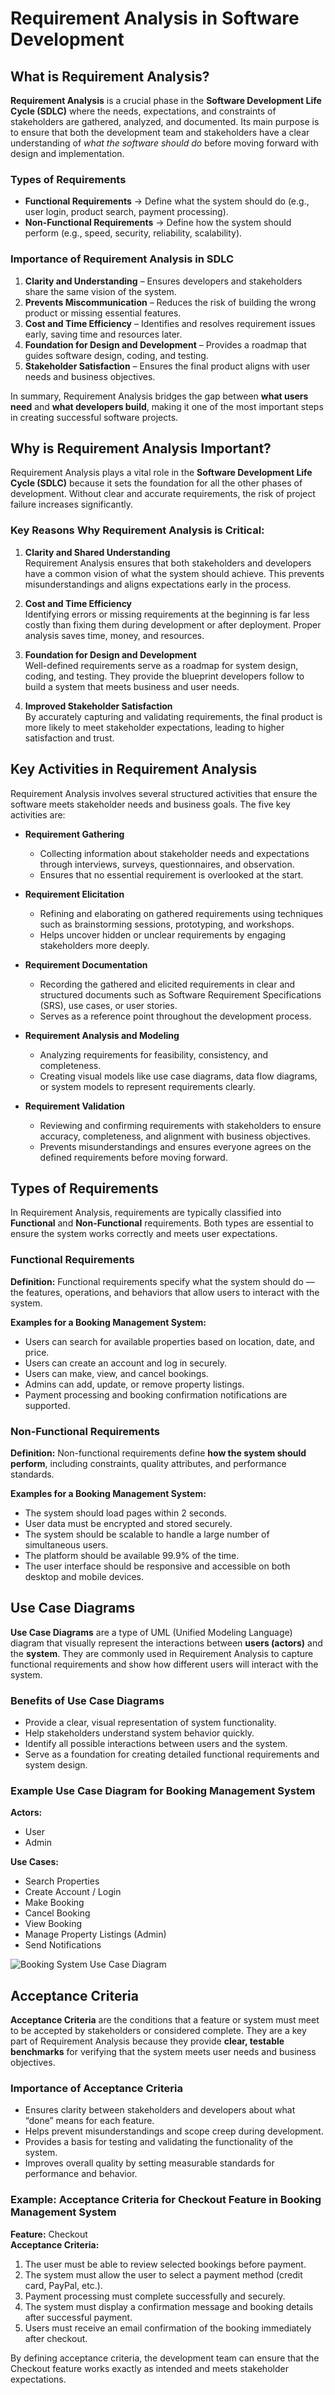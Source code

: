 # Requirement Analysis in Software Development
## What is Requirement Analysis?  

**Requirement Analysis** is a crucial phase in the **Software Development Life Cycle (SDLC)** where the needs, expectations, and constraints of stakeholders are gathered, analyzed, and documented. Its main purpose is to ensure that both the development team and stakeholders have a clear understanding of *what the software should do* before moving forward with design and implementation.  

### Types of Requirements  
- **Functional Requirements** → Define what the system should do (e.g., user login, product search, payment processing).  
- **Non-Functional Requirements** → Define how the system should perform (e.g., speed, security, reliability, scalability).  

### Importance of Requirement Analysis in SDLC  
1. **Clarity and Understanding** – Ensures developers and stakeholders share the same vision of the system.  
2. **Prevents Miscommunication** – Reduces the risk of building the wrong product or missing essential features.  
3. **Cost and Time Efficiency** – Identifies and resolves requirement issues early, saving time and resources later.  
4. **Foundation for Design and Development** – Provides a roadmap that guides software design, coding, and testing.  
5. **Stakeholder Satisfaction** – Ensures the final product aligns with user needs and business objectives.  

In summary, Requirement Analysis bridges the gap between **what users need** and **what developers build**, making it one of the most important steps in creating successful software projects. 
## Why is Requirement Analysis Important?  

Requirement Analysis plays a vital role in the **Software Development Life Cycle (SDLC)** because it sets the foundation for all the other phases of development. Without clear and accurate requirements, the risk of project failure increases significantly.  

### Key Reasons Why Requirement Analysis is Critical:  

1. **Clarity and Shared Understanding**  
   Requirement Analysis ensures that both stakeholders and developers have a common vision of what the system should achieve. This prevents misunderstandings and aligns expectations early in the process.  

2. **Cost and Time Efficiency**  
   Identifying errors or missing requirements at the beginning is far less costly than fixing them during development or after deployment. Proper analysis saves time, money, and resources.  

3. **Foundation for Design and Development**  
   Well-defined requirements serve as a roadmap for system design, coding, and testing. They provide the blueprint developers follow to build a system that meets business and user needs.  

4. **Improved Stakeholder Satisfaction**  
   By accurately capturing and validating requirements, the final product is more likely to meet stakeholder expectations, leading to higher satisfaction and trust.  

## Key Activities in Requirement Analysis  

Requirement Analysis involves several structured activities that ensure the software meets stakeholder needs and business goals. The five key activities are:  

- **Requirement Gathering**  
  - Collecting information about stakeholder needs and expectations through interviews, surveys, questionnaires, and observation.  
  - Ensures that no essential requirement is overlooked at the start.  

- **Requirement Elicitation**  
  - Refining and elaborating on gathered requirements using techniques such as brainstorming sessions, prototyping, and workshops.  
  - Helps uncover hidden or unclear requirements by engaging stakeholders more deeply.  

- **Requirement Documentation**  
  - Recording the gathered and elicited requirements in clear and structured documents such as Software Requirement Specifications (SRS), use cases, or user stories.  
  - Serves as a reference point throughout the development process.  

- **Requirement Analysis and Modeling**  
  - Analyzing requirements for feasibility, consistency, and completeness.  
  - Creating visual models like use case diagrams, data flow diagrams, or system models to represent requirements clearly.  

- **Requirement Validation**  
  - Reviewing and confirming requirements with stakeholders to ensure accuracy, completeness, and alignment with business objectives.  
  - Prevents misunderstandings and ensures everyone agrees on the defined requirements before moving forward.  



## Types of Requirements  

In Requirement Analysis, requirements are typically classified into **Functional** and **Non-Functional** requirements. Both types are essential to ensure the system works correctly and meets user expectations.  

### Functional Requirements  
**Definition:** Functional requirements specify what the system should do — the features, operations, and behaviors that allow users to interact with the system.  

**Examples for a Booking Management System:**  
- Users can search for available properties based on location, date, and price.  
- Users can create an account and log in securely.  
- Users can make, view, and cancel bookings.  
- Admins can add, update, or remove property listings.  
- Payment processing and booking confirmation notifications are supported.  

### Non-Functional Requirements  
**Definition:** Non-functional requirements define **how the system should perform**, including constraints, quality attributes, and performance standards.  

**Examples for a Booking Management System:**  
- The system should load pages within 2 seconds.  
- User data must be encrypted and stored securely.  
- The system should be scalable to handle a large number of simultaneous users.  
- The platform should be available 99.9% of the time.  
- The user interface should be responsive and accessible on both desktop and mobile devices.  

## Use Case Diagrams  

**Use Case Diagrams** are a type of UML (Unified Modeling Language) diagram that visually represent the interactions between **users (actors)** and the **system**. They are commonly used in Requirement Analysis to capture functional requirements and show how different users will interact with the system.  

### Benefits of Use Case Diagrams  
- Provide a clear, visual representation of system functionality.  
- Help stakeholders understand system behavior quickly.  
- Identify all possible interactions between users and the system.  
- Serve as a foundation for creating detailed functional requirements and system design.  

### Example Use Case Diagram for Booking Management System  

**Actors:**  
- User  
- Admin  

**Use Cases:**  
- Search Properties  
- Create Account / Login  
- Make Booking  
- Cancel Booking  
- View Booking  
- Manage Property Listings (Admin)  
- Send Notifications  

![Booking System Use Case Diagram](alx-booking-uc.png)

## Acceptance Criteria  

**Acceptance Criteria** are the conditions that a feature or system must meet to be accepted by stakeholders or considered complete. They are a key part of Requirement Analysis because they provide **clear, testable benchmarks** for verifying that the system meets user needs and business objectives.  

### Importance of Acceptance Criteria  
- Ensures clarity between stakeholders and developers about what “done” means for each feature.  
- Helps prevent misunderstandings and scope creep during development.  
- Provides a basis for testing and validating the functionality of the system.  
- Improves overall quality by setting measurable standards for performance and behavior.  

### Example: Acceptance Criteria for Checkout Feature in Booking Management System  
**Feature:** Checkout  
**Acceptance Criteria:**  
1. The user must be able to review selected bookings before payment.  
2. The system must allow the user to select a payment method (credit card, PayPal, etc.).  
3. Payment processing must complete successfully and securely.  
4. The system must display a confirmation message and booking details after successful payment.  
5. Users must receive an email confirmation of the booking immediately after checkout.  

By defining acceptance criteria, the development team can ensure that the Checkout feature works exactly as intended and meets stakeholder expectations.  




